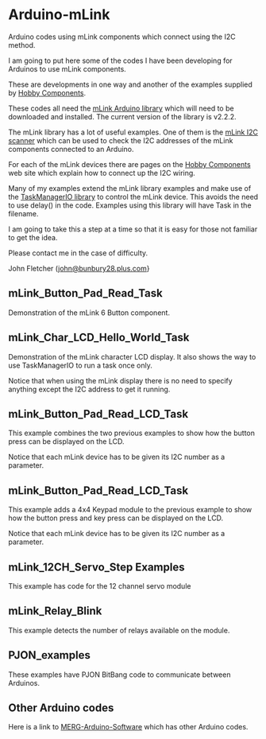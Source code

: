 # Arduino-mLink

Arduino codes using mLink components which connect using the I2C method.

I am going to put here some of the codes I have been developing for Arduinos to use mLink components.

These are developments in one way and another of the examples supplied by [Hobby Components](https://hobbycomponents.com/).

These codes all need the [mLink Arduino library](https://github.com/HobbyComponents/mLink) which will need to be downloaded and installed. The current version of the library is v2.2.2.

The mLink library has a lot of useful examples. One of them is the [mLink I2C scanner](https://github.com/HobbyComponents/mLink/tree/main/examples/mLink_I2C_Scanner) which can be used to check the I2C addresses of the mLink components connected to an Arduino.

For each of the mLink devices there are pages on the [Hobby Components](https://hobbycomponents.com/) web site which explain how to connect up the I2C wiring.

Many of my examples extend the mLink library examples and make use of the [TaskManagerIO library](https://tcmenu.github.io/documentation/arduino-libraries//taskmanager-io/) to control the mLink device. This avoids the need to use delay() in the code. Examples using this library will have Task in the filename.

I am going to take this a step at a time so that it is easy for those not familiar to get the idea.

Please contact me in the case of difficulty.

John Fletcher (john@bunbury28.plus.com}

## mLink_Button_Pad_Read_Task

Demonstration of the mLink 6 Button component.

## mLink_Char_LCD_Hello_World_Task

Demonstration of the mLink character LCD display. It also shows the way to use TaskManagerIO to run a task once only.

Notice that when using the mLink display there is no need to specify anything except the I2C address to get it running.

## mLink_Button_Pad_Read_LCD_Task

This example combines the two previous examples to show how the button press can be displayed on the LCD.

Notice that each mLink device has to be given its I2C number as a parameter.

## mLink_Button_Pad_Read_LCD_Task

This example adds a 4x4 Keypad module to the previous example to show how the button press and key press can be displayed on the LCD.

Notice that each mLink device has to be given its I2C number as a parameter.

## mLink_12CH_Servo_Step Examples

This example has code for the 12 channel servo module

## mLink_Relay_Blink

This example detects the number of relays available on the module.

## PJON_examples

These examples have PJON BitBang code to communicate between Arduinos.

## Other Arduino codes

Here is a link to [MERG-Arduino-Software](https://github.com/fletchjp/MERG-Arduino-Software) which has other Arduino codes.

